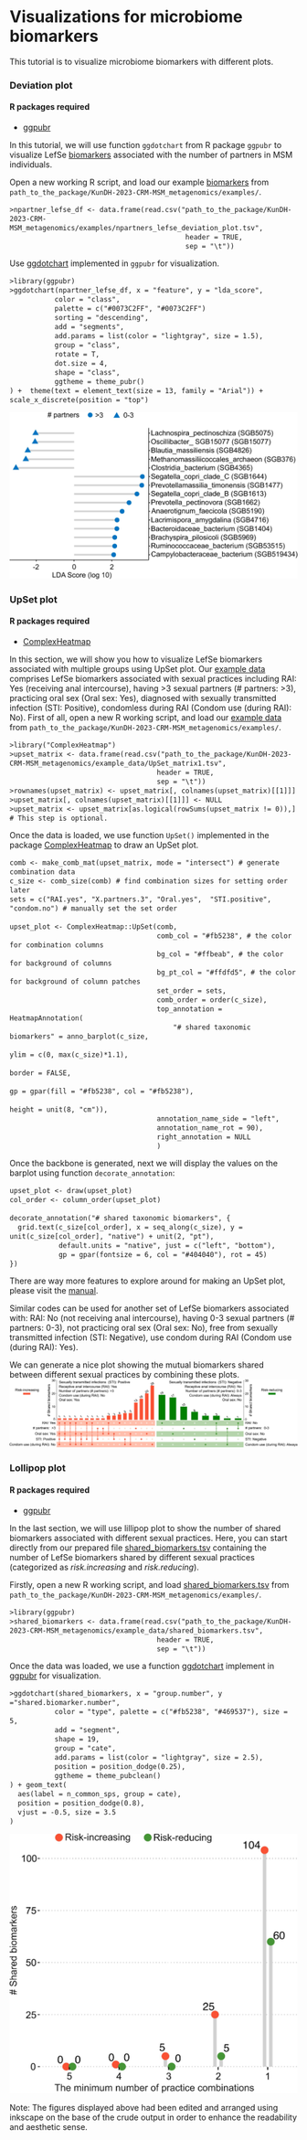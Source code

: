 # Visualizations for microbiome biomarkers 
This tutorial is to visualize microbiome biomarkers with different plots.

### Deviation plot

#### R packages required

* [ggpubr](https://rpkgs.datanovia.com/ggpubr/)

In this tutorial, we will use function `ggdotchart` from R package `ggpubr` to visualize LefSe [biomarkers](../example_data/npartners_lefse_deviation_plot.tsv) associated with the number of partners in MSM individuals.   

Open a new working R script, and load our example [biomarkers](../example_data/npartners_lefse_deviation_plot.tsv) from `path_to_the_package/KunDH-2023-CRM-MSM_metagenomics/examples/`.

```{r}
>npartner_lefse_df <- data.frame(read.csv("path_to_the_package/KunDH-2023-CRM-MSM_metagenomics/examples/npartners_lefse_deviation_plot.tsv",
                                           header = TRUE,
                                           sep = "\t"))
```

Use [ggdotchart](https://rpkgs.datanovia.com/ggpubr/reference/ggdotchart.html) implemented in `ggpubr` for visualization.
```{r}
>library(ggpubr)
>ggdotchart(npartner_lefse_df, x = "feature", y = "lda_score",
           color = "class",
           palette = c("#0073C2FF", "#0073C2FF")
           sorting = "descending",                       
           add = "segments",                            
           add.params = list(color = "lightgray", size = 1.5),
           group = "class",             
           rotate = T,
           dot.size = 4,         
           shape = "class",   
           ggtheme = theme_pubr()     
) +  theme(text = element_text(size = 13, family = "Arial")) +  scale_x_discrete(position = "top")
```

![LefSe biomarkers linked with #partners](../images/npartner_lefse_biomarkers.jpg)

### UpSet plot

#### R packages required

* [ComplexHeatmap](https://bioconductor.org/packages/release/bioc/html/ComplexHeatmap.html)

In this section, we will show you how to visualize LefSe biomarkers associated with multiple groups using UpSet plot.
Our [example data](../example_data/UpSet_matrix1.tsv) comprises LefSe biomarkers associated with sexual practices including RAI: Yes (receiving anal intercourse), having >3 sexual partners (# partners: >3), practicing oral sex (Oral sex: Yes), diagnosed with sexually transmitted infection (STI: Positive), condomless during RAI (Condom use (during RAI): No).
First of all, open a new R working script, and load our [example data](../example_data/UpSet_matrix1.tsv) from `path_to_the_package/KunDH-2023-CRM-MSM_metagenomics/examples/`.

```{r}
>library("ComplexHeatmap")
>upset_matrix <- data.frame(read.csv("path_to_the_package/KunDH-2023-CRM-MSM_metagenomics/example_data/UpSet_matrix1.tsv",
                                    header = TRUE,
                                    sep = "\t"))
>rownames(upset_matrix) <- upset_matrix[, colnames(upset_matrix)[[1]]]
>upset_matrix[, colnames(upset_matrix)[[1]]] <- NULL
>upset_matrix <- upset_matrix[as.logical(rowSums(upset_matrix != 0)),] # This step is optional.
```

Once the data is loaded, we use function `UpSet()` implemented in the package [ComplexHeatmap](https://bioconductor.org/packages/release/bioc/html/ComplexHeatmap.html) to draw an UpSet plot.

```{r}
comb <- make_comb_mat(upset_matrix, mode = "intersect") # generate combination data
c_size <- comb_size(comb) # find combination sizes for setting order later
sets = c("RAI.yes", "X.partners.3", "Oral.yes",  "STI.positive", "condom.no") # manually set the set order

upset_plot <- ComplexHeatmap::UpSet(comb,
                                    comb_col = "#fb5238", # the color for combination columns
                                    bg_col = "#ffbeab", # the color for background of columns 
                                    bg_pt_col = "#ffdfd5", # the color for background of column patches
                                    set_order = sets,
                                    comb_order = order(c_size),
                                    top_annotation = HeatmapAnnotation(
                                        "# shared taxonomic biomarkers" = anno_barplot(c_size,
                                                                                    ylim = c(0, max(c_size)*1.1),
                                                                                    border = FALSE,
                                                                                    gp = gpar(fill = "#fb5238", col = "#fb5238"),
                                                                                    height = unit(8, "cm")),
                                    annotation_name_side = "left",
                                    annotation_name_rot = 90),
                                    right_annotation = NULL
                                    )
```

Once the backbone is generated, next we will display the values on the barplot using function `decorate_annotation`:

```{r}
upset_plot <- draw(upset_plot)
col_order <- column_order(upset_plot)

decorate_annotation("# shared taxonomic biomarkers", {
  grid.text(c_size[col_order], x = seq_along(c_size), y = unit(c_size[col_order], "native") + unit(2, "pt"), 
            default.units = "native", just = c("left", "bottom"), 
            gp = gpar(fontsize = 6, col = "#404040"), rot = 45)
})
```

There are way more features to explore around for making an UpSet plot, please visit the [manual](https://jokergoo.github.io/ComplexHeatmap-reference/book/upset-plot.html).


Similar codes can be used for another set of LefSe biomarkers associated with: RAI: No (not receiving anal intercourse), having 0-3 sexual partners (# partners: 0-3), not practicing oral sex (Oral sex: No), free from sexually transmitted infection (STI: Negative), use condom during RAI (Condom use (during RAI): Yes).

We can generate a nice plot showing the mutual biomarkers shared between different sexual practices by combining these plots.
![UpSet plot](../images/upset_plot.jpg)

### Lollipop plot

#### R packages required

* [ggpubr](https://rpkgs.datanovia.com/ggpubr/)

In the last section, we will use lillipop plot to show the number of shared biomarkers associated with different sexual practices.
Here, you can start directly from our prepared file [shared_biomarkers.tsv](../example_data/shared_biomarkers.tsv) containing the number of LefSe biomarkers shared by different sexual practices (categorized as *risk.increasing* and *risk.reducing*).

Firstly, open a new R working script, and load [shared_biomarkers.tsv](../example_data/shared_biomarkers.tsv) from `path_to_the_package/KunDH-2023-CRM-MSM_metagenomics/examples/`.

```{r}
>library(ggpubr)
>shared_biomarkers <- data.frame(read.csv("path_to_the_package/KunDH-2023-CRM-MSM_metagenomics/example_data/shared_biomarkers.tsv",
                                    header = TRUE,
                                    sep = "\t"))
```

Once the data was loaded, we use a function [ggdotchart](https://rpkgs.datanovia.com/ggpubr/reference/ggdotchart.html) implement in [ggpubr](https://rpkgs.datanovia.com/ggpubr/) for visualization.

```{r}
>ggdotchart(shared_biomarkers, x = "group.number", y ="shared.biomarker.number",
           color = "type", palette = c("#fb5238", "#469537"), size = 5, 
           add = "segment",
           shape = 19,
           group = "cate",
           add.params = list(color = "lightgray", size = 2.5),
           position = position_dodge(0.25),
           ggtheme = theme_pubclean()
) + geom_text(
  aes(label = n_common_sps, group = cate), 
  position = position_dodge(0.8),
  vjust = -0.5, size = 3.5
)
```

![shared biomarker in combinations](../images/shared_biomarkers.jpg)

Note: The figures displayed above had been edited and arranged using inkscape on the base of the crude output in order to enhance the readability and aesthetic sense.
